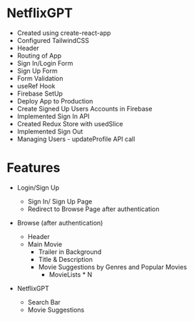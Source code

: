 # NetflixGPT
- Created using create-react-app
- Configured TailwindCSS
- Header
- Routing of App
- Sign In/Login Form
- Sign Up Form
- Form Validation
- useRef Hook
- Firebase SetUp
- Deploy App to Production
- Create Signed Up Users Accounts in Firebase
- Implemented Sign In API
- Created Redux Store with usedSlice
- Implemented Sign Out
- Managing Users - updateProfile API call


# Features
- Login/Sign Up
    - Sign In/ Sign Up Page
    - Redirect to Browse Page after authentication
- Browse (after authentication)
    - Header
    - Main Movie
        - Trailer in Background
        - Title & Description 
        - Movie Suggestions by Genres and Popular Movies
            - MovieLists * N

- NetflixGPT
    - Search Bar
    - Movie Suggestions
